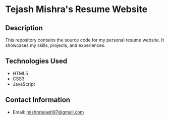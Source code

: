 # Tejash Mishra's Resume Website

## Description
This repository contains the source code for my personal resume website. It showcases my skills, projects, and experiences.

## Technologies Used
- HTML5
- CSS3
- JavaScript

## Contact Information
- Email: mishratejash97@gmail.com

